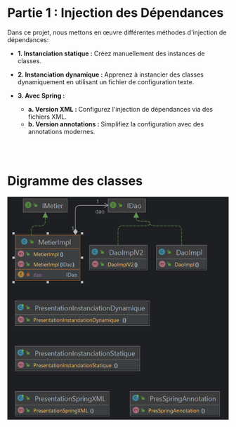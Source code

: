 <h1>Partie 1 : Injection des Dépendances</h1>
<p>Dans ce projet, nous mettons en œuvre différentes méthodes d'injection de dépendances:</p>
<ul>
    <li>
        <p><strong>1. Instanciation statique :</strong> Créez manuellement des instances de classes.</p>
    </li>
    <li>
        <p><strong>2. Instanciation dynamique :</strong> Apprenez à instancier des classes dynamiquement en utilisant un fichier de configuration texte.</p>
    </li>
    <li>
        <p><strong>3. Avec Spring :</strong></p>
        <ul>
            <li><strong>a. Version XML : </strong>Configurez l'injection de dépendances via des fichiers XML.</li>
            <li><strong>b. Version annotations : </strong>Simplifiez la configuration avec des annotations modernes.</li>
        </ul>
    </li>
</ul>
<br>
<br>
<h1>Digramme des classes</h1>

<img src="diagram.png">